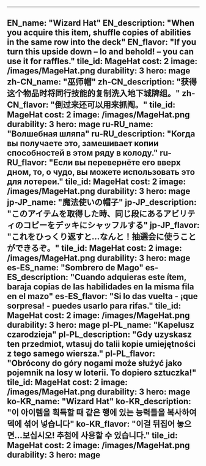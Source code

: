 ---

EN_name: "Wizard Hat"
EN_description: "When you acquire this item, shuffle copies of abilities in the same row into the deck"
EN_flavor: "If you turn this upside down – lo and behold! – you can use it for raffles."
tile_id: MageHat
cost: 2
image: /images/MageHat.png
durability: 3
hero: mage
zh-CN_name: "巫师帽"
zh-CN_description: "获得这个物品时将同行技能的复制洗入地下城牌组。"
zh-CN_flavor: "倒过来还可以用来抓阄。"
tile_id: MageHat
cost: 2
image: /images/MageHat.png
durability: 3
hero: mage
ru-RU_name: "Волшебная шляпа"
ru-RU_description: "Когда вы получаете это, замешивает копии способностей в этом ряду в колоду."
ru-RU_flavor: "Если вы перевернёте его вверх дном, то, о чудо, вы можете использовать это для лотереи."
tile_id: MageHat
cost: 2
image: /images/MageHat.png
durability: 3
hero: mage
jp-JP_name: "魔法使いの帽子"
jp-JP_description: "このアイテムを取得した時、同じ段にあるアビリティのコピーをデッキにシャッフルする"
jp-JP_flavor: "これをひっくり返すと…なんと！抽選会に使うことができるぞ。"
tile_id: MageHat
cost: 2
image: /images/MageHat.png
durability: 3
hero: mage
es-ES_name: "Sombrero de Mago"
es-ES_description: "Cuando adquieras este ítem, baraja copias de las habilidades en la misma fila en el mazo"
es-ES_flavor: "Si lo das vuelta - ¡que sorpresa! - puedes usarlo para rifas."
tile_id: MageHat
cost: 2
image: /images/MageHat.png
durability: 3
hero: mage
pl-PL_name: "Kapelusz czarodzieja"
pl-PL_description: "Gdy uzyskasz ten przedmiot, wtasuj do talii kopie umiejętności z tego samego wiersza."
pl-PL_flavor: "Obrócony do góry nogami może służyć jako pojemnik na losy w loterii. To dopiero sztuczka!"
tile_id: MageHat
cost: 2
image: /images/MageHat.png
durability: 3
hero: mage
ko-KR_name: "Wizard Hat"
ko-KR_description: "이 아이템을 획득할 때 같은 행에 있는 능력들을 복사하여 덱에 섞어 넣습니다"
ko-KR_flavor: "이걸 뒤집어 놓으면...보십시오! 추첨에 사용할 수 있습니다."
tile_id: MageHat
cost: 2
image: /images/MageHat.png
durability: 3
hero: mage
---
